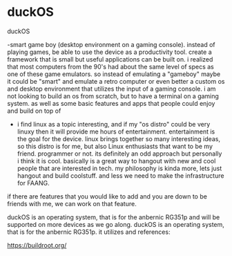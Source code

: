 # duckOS

duckOS

-smart game boy (desktop environment on a gaming console). instead of playing games, be able to use the device as a productivity tool. 
create a framework that is small but useful applications can be built on. i realized that most computers from the 90's had about the 
same level of specs as one of these game emulators. so instead of emulating a "gameboy" maybe it could be "smart" and emulate a retro 
computer or even better a custom os and desktop environment that utilizes the input of a gaming console. i am not looking to build an os from scratch,
 but to have a terminal on a gaming system. as well as some basic features and apps that people could enjoy and build on top of                                                                                                                                                                                                                                                                                                                                                                                          
 
 - i find linux as a topic interesting, and if my "os distro" could be very linuxy then it will provide me hours of entertainment. entertainment is the goal for the device. linux  brings together so many interesting ideas, so this distro is for me, but also Linux enthusiasts that want to be my friend. programmer or not. its definitely an odd approach but personally i think it is cool. basically is a great way to hangout with new and cool people that are interested in tech.
my philosophy is kinda more, lets just hangout and build coolstuff.
and less we need to make the infrastructure for FAANG.

if there are features that you would like to add and you are down to be friends with me, we can work on that feature.

duckOS is an operating system, that is for the anbernic RG351p and will be supported on more devices as we go along. duckOS is an operating system, that is for the anbernic RG351p.
it utilizes and references:


https://buildroot.org/

